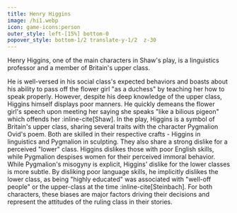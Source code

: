 ```yaml
---
title: Henry Higgins
image: /hi1.webp
icon: game-icons:person
outer_style: left-[15%] bottom-0
popover_style: bottom-1/2 translate-y-1/2  z-30
---
```

Henry Higgins, one of the main characters in Shaw's play, is a linguistics professor and a member of Britain's upper class. 
<!--more-->
He is well-versed in his social class's expected behaviors and boasts about his ability to pass off the flower girl "as a duchess" by teaching her how to speak properly. However, despite his deep knowledge of the upper class, Higgins himself displays poor manners. He quickly demeans the flower girl's speech upon meeting her saying she speaks "like a bilious pigeon" which offends her :inline-cite[Shaw]. In the play, Higgins is a symbol of Britain's upper class, sharing several traits with the character Pygmalion Ovid's poem. Both are skilled in their respective crafts - Higgins in linguistics and Pygmalion in sculpting. They also share a strong dislike for a perceived "lower" class. Higgins dislikes those with poor English skills, while Pygmalion despises women for their perceived immoral behavior. While Pygmalion's misogyny is explicit, Higgins' dislike for the lower classes is more subtle. By disliking poor language skills, he implicitly dislikes the lower class, as being "highly educated" was associated with "well-off people" or the upper-class at the time :inline-cite[Steinbach]. For both characters, these biases are major factors driving their decisions and represent the attitudes of the ruling class in their stories.
